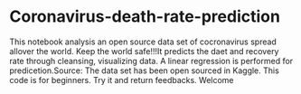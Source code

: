 # Coronavirus-death-rate-prediction
This notebook analysis an open source data set of cocronavirus spread allover the world.  Keep the world safe!!!It predicts the daet and recovery rate through cleansing, visualizing data. A linear regression is performed for predicetion.Source: 
The data set has been open sourced in Kaggle.
This code is for beginners.
Try it and return feedbacks.
Welcome
